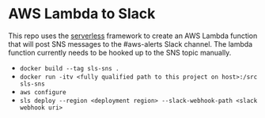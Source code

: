 # AWS Lambda to Slack

This repo uses the [serverless](serverless.com) framework to create an AWS Lambda function that will post SNS messages to the #aws-alerts Slack channel. The lambda function currently needs to be hooked up to the SNS topic manually.

- `docker build --tag sls-sns .`
- `docker run -itv <fully qualified path to this project on host>:/src sls-sns`
- `aws configure`
- `sls deploy --region <deployment region> --slack-webhook-path <slack webhook uri>`
